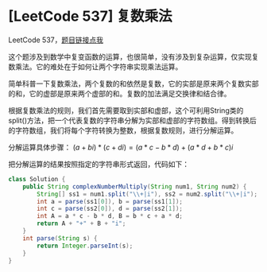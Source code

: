# [LeetCode 537] 复数乘法


LeetCode 537，[题目链接点我](https://leetcode-cn.com/problems/complex-number-multiplication/)

这个题涉及到数学中复变函数的运算，也很简单，没有涉及到复杂运算，仅实现复数乘法。它的难处在于如何让两个字符串实现乘法运算。

简单科普一下复数乘法，两个复数的和依然是复数，它的实部是原来两个复数实部的和，它的虚部是原来两个虚部的和。复数的加法满足交换律和结合律。

根据复数乘法的规则，我们首先需要取到实部和虚部，这个可利用String类的split()方法，把一个代表复数的字符串分解为实部和虚部的字符数组。得到转换后的字符数组，我们将每个字符转换为整数，根据复数规则，进行分解运算。

分解运算具体步骤：
$(a+bi)*(c+di)=(a*c-b*d)+(a*d+b*c)i$

把分解运算的结果按照指定的字符串形式返回，代码如下：
```java
class Solution {
    public String complexNumberMultiply(String num1, String num2) {
        String[] ss1 = num1.split("\\+|i"), ss2 = num2.split("\\+|i");
        int a = parse(ss1[0]), b = parse(ss1[1]);
        int c = parse(ss2[0]), d = parse(ss2[1]);
        int A = a * c - b * d, B = b * c + a * d;
        return A + "+" + B + "i";
    }
    int parse(String s) {
        return Integer.parseInt(s);
    }
}
```
